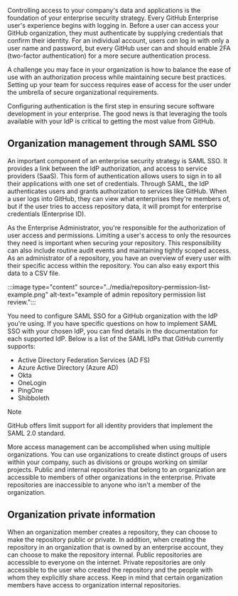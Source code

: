 Controlling access to your company's data and applications is the foundation of your enterprise security strategy. Every GitHub Enterprise user's experience begins with logging in. Before a user can access your GitHub organization, they must authenticate by supplying credentials that confirm their identity. For an individual account, users *can* log in with only a user name and password, but every GitHub user can and should enable 2FA (two-factor authentication) for a more secure authentication process.

A challenge you may face in your organization is how to balance the ease of use with an authorization process while maintaining secure best practices. Setting up your team for success requires ease of access for the user under the umbrella of secure organizational requirements.

Configuring authentication is the first step in ensuring secure software development in your enterprise. The good news is that leveraging the tools available with your IdP is critical to getting the most value from GitHub.

## Organization management through SAML SSO

An important component of an enterprise security strategy is SAML SSO. It provides a link between the IdP authorization, and access to service providers (SaaS). This form of authentication allows users to sign in to all their applications with one set of credentials. Through SAML, the IdP authenticates users and grants authorization to services like GitHub. When a user logs into GitHub, they can view what enterprises they're members of, but if the user tries to access repository data, it will prompt for enterprise credentials (Enterprise ID).

As the Enterprise Administrator, you're responsible for the authorization of user access and permissions. Limiting a user's access to only the resources they need is important when securing your repository. This responsibility can also include routine audit events and maintaining tightly scoped access. As an administrator of a repository, you have an overview of every user with their specific access within the repository. You can also easy export this data to a CSV file.

:::image type="content" source="../media/repository-permission-list-example.png" alt-text="example of admin repository permission list review.":::

You need to configure SAML SSO for a GitHub organization with the IdP you're using. If you have specific questions on how to implement SAML SSO with your chosen IdP, you can find details in the documentation for each supported IdP. Below is a list of the SAML IdPs that GitHub currently supports:

- Active Directory Federation Services (AD FS)
- Azure Active Directory (Azure AD)
- Okta
- OneLogin
- PingOne
- Shibboleth

> [!NOTE]
> GitHub offers limit support for all identity providers that implement the SAML 2.0 standard.

More access management can be accomplished when using multiple organizations. You can use organizations to create distinct groups of users within your company, such as divisions or groups working on similar projects. Public and internal repositories that belong to an organization are accessible to members of other organizations in the enterprise. Private repositories are inaccessible to anyone who isn't a member of the organization.

## Organization private information

When an organization member creates a repository, they can choose to make the repository public or private. In addition, when creating the repository in an organization that is owned by an enterprise account, they can choose to make the repository internal. Public repositories are accessible to everyone on the internet. Private repositories are only accessible to the user who created the repository and the people with whom they explicitly share access. Keep in mind that certain organization members have access to organization internal repositories.
